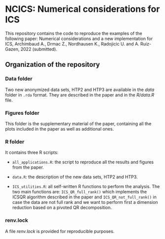 # NCICS: Numerical considerations for ICS

This repository contains the code to reproduce the examples of the 
following paper: Numerical considerations and a new implementation for ICS, 
Archimbaud A., Drmac Z., Nordhausen K., Radojicic U. and A. Ruiz-Gazen, 2022 (submitted).


## Organization of the repository

### Data folder

Two new anonymized data sets, HTP2 and HTP3 are available in the *data* folder in `.rda` format. 
They are described in the paper and in the *R/data.R* file.


### Figures folder

This folder is the supplementary material of the paper, containing all the plots
included in the paper as well as additional ones.

### R folder

It contains three R scripts:

- `all_applications.R`: the script to reproduce all the results and figures from the 
paper.

- `data.R`: the description of the new data sets, HTP2 and HTP3.

- `ICS_utilities.R`: all self-written R functions to perform the analysis. The
 two main functions are: `ICS_QR_full_rank()` which implements the ICSQR algorithm described in
the paper and `ICS_QR_not_full_rank()` in case the data are not full rank and we want
to perform first a dimension reduction based on a pivoted QR decomposition.

### renv.lock

A file *renv.lock* is provided for reproducible purposes. 
